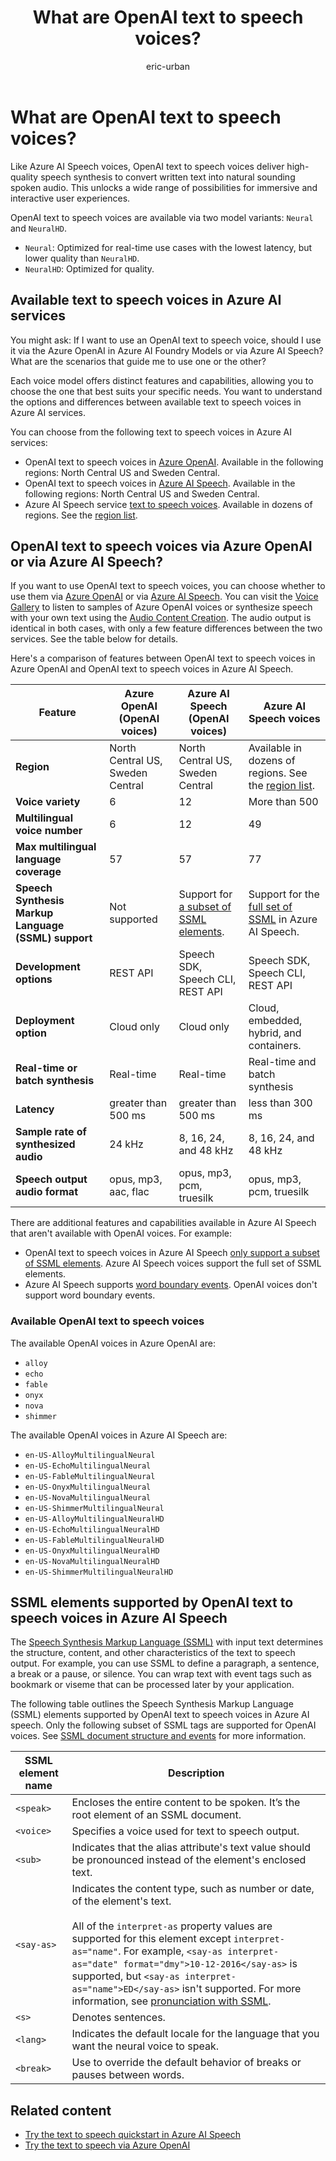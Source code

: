 ﻿---
title: What are OpenAI text to speech voices?
titleSuffix: Azure AI services
description: Learn about OpenAI voices that you can use for text to speech in Azure AI services.
author: eric-urban
ms.author: eur
manager: nitinme
ms.reviewer: eur
ms.date: 2/22/2025
ms.service: azure-ai-speech
ms.topic: overview
ms.custom:
  - references_regions
  - build-2025
# customer intent: As a user who implements text to speech, I want to understand the options and differences between available OpenAI text to speech voices in Azure AI services.
---

# What are OpenAI text to speech voices? 

Like Azure AI Speech voices, OpenAI text to speech voices deliver high-quality speech synthesis to convert written text into natural sounding spoken audio. This unlocks a wide range of possibilities for immersive and interactive user experiences. 

OpenAI text to speech voices are available via two model variants: `Neural` and `NeuralHD`.

- `Neural`: Optimized for real-time use cases with the lowest latency, but lower quality than `NeuralHD`.
- `NeuralHD`: Optimized for quality.

## Available text to speech voices in Azure AI services

You might ask: If I want to use an OpenAI text to speech voice, should I use it via the Azure OpenAI in Azure AI Foundry Models or via Azure AI Speech? What are the scenarios that guide me to use one or the other?

Each voice model offers distinct features and capabilities, allowing you to choose the one that best suits your specific needs. You want to understand the options and differences between available text to speech voices in Azure AI services.

You can choose from the following text to speech voices in Azure AI services:

- OpenAI text to speech voices in [Azure OpenAI](../openai/reference.md#text-to-speech-preview). Available in the following regions: North Central US and Sweden Central.
- OpenAI text to speech voices in [Azure AI Speech](./language-support.md?tabs=tts#multilingual-voices). Available in the following regions: North Central US and Sweden Central.
- Azure AI Speech service [text to speech voices](./language-support.md?tabs=tts#standard-voices). Available in dozens of regions. See the [region list](regions.md#regions).

## OpenAI text to speech voices via Azure OpenAI or via Azure AI Speech?

If you want to use OpenAI text to speech voices, you can choose whether to use them via [Azure OpenAI](../../ai-foundry/openai/text-to-speech-quickstart.md) or via [Azure AI Speech](./get-started-text-to-speech.md#openai-text-to-speech-voices-in-azure-ai-speech). You can visit the [Voice Gallery](https://speech.microsoft.com/portal/voicegallery) to listen to samples of Azure OpenAI voices or synthesize speech with your own text using the [Audio Content Creation](https://speech.microsoft.com/portal/audiocontentcreation). The audio output is identical in both cases, with only a few feature differences between the two services. See the table below for details.

Here's a comparison of features between OpenAI text to speech voices in Azure OpenAI and OpenAI text to speech voices in Azure AI Speech. 

| Feature | Azure OpenAI (OpenAI voices) | Azure AI Speech (OpenAI voices) | Azure AI Speech voices |
|---------|---------------|------------------------|------------------------|
| **Region** | North Central US, Sweden Central | North Central US, Sweden Central | Available in dozens of regions. See the [region list](regions.md#regions).|
| **Voice variety** | 6 | 12 | More than 500 |
| **Multilingual voice number** | 6 | 12 | 49 |
| **Max multilingual language coverage** | 57 | 57 | 77 |
| **Speech Synthesis Markup Language (SSML) support** | Not supported | Support for [a subset of SSML elements](#ssml-elements-supported-by-openai-text-to-speech-voices-in-azure-ai-speech). | Support for the [full set of SSML](speech-synthesis-markup-structure.md) in Azure AI Speech. |
| **Development options** | REST API | Speech SDK, Speech CLI, REST API | Speech SDK, Speech CLI, REST API |
| **Deployment option** | Cloud only | Cloud only | Cloud, embedded, hybrid, and containers. |
| **Real-time or batch synthesis** |  Real-time | Real-time | Real-time and batch synthesis |
| **Latency** | greater than 500 ms | greater than 500 ms | less than 300 ms |
| **Sample rate of synthesized audio** | 24 kHz | 8, 16, 24, and 48 kHz | 8, 16, 24, and 48 kHz |
| **Speech output audio format** | opus, mp3, aac, flac | opus, mp3, pcm, truesilk | opus, mp3, pcm, truesilk |

There are additional features and capabilities available in Azure AI Speech that aren't available with OpenAI voices. For example:
- OpenAI text to speech voices in Azure AI Speech [only support a subset of SSML elements](#ssml-elements-supported-by-openai-text-to-speech-voices-in-azure-ai-speech). Azure AI Speech voices support the full set of SSML elements.
- Azure AI Speech supports [word boundary events](./how-to-speech-synthesis.md#subscribe-to-synthesizer-events). OpenAI voices don't support word boundary events. 

### Available OpenAI text to speech voices

The available OpenAI voices in Azure OpenAI are: 

- `alloy`
- `echo`
- `fable`
- `onyx`
- `nova`
- `shimmer` 

The available OpenAI voices in Azure AI Speech are:

- `en-US-AlloyMultilingualNeural`
- `en-US-EchoMultilingualNeural`
- `en-US-FableMultilingualNeural`
- `en-US-OnyxMultilingualNeural`
- `en-US-NovaMultilingualNeural`
- `en-US-ShimmerMultilingualNeural`
- `en-US-AlloyMultilingualNeuralHD`
- `en-US-EchoMultilingualNeuralHD`
- `en-US-FableMultilingualNeuralHD`
- `en-US-OnyxMultilingualNeuralHD`
- `en-US-NovaMultilingualNeuralHD`
- `en-US-ShimmerMultilingualNeuralHD`

## SSML elements supported by OpenAI text to speech voices in Azure AI Speech

The [Speech Synthesis Markup Language (SSML)](./speech-synthesis-markup.md) with input text determines the structure, content, and other characteristics of the text to speech output. For example, you can use SSML to define a paragraph, a sentence, a break or a pause, or silence. You can wrap text with event tags such as bookmark or viseme that can be processed later by your application.

The following table outlines the Speech Synthesis Markup Language (SSML) elements supported by OpenAI text to speech voices in Azure AI speech. Only the following subset of SSML tags are supported for OpenAI voices. See [SSML document structure and events](speech-synthesis-markup-structure.md) for more information.

| SSML element name | Description |
| --- | --- |
| `<speak>` | Encloses the entire content to be spoken. It’s the root element of an SSML document. |
| `<voice>` | Specifies a voice used for text to speech output. |
| `<sub>` | Indicates that the alias attribute's text value should be pronounced instead of the element's enclosed text. |
| `<say-as>` | Indicates the content type, such as number or date, of the element's text.<br/><br/>All of the `interpret-as` property values are supported for this element except `interpret-as="name"`. For example, `<say-as interpret-as="date" format="dmy">10-12-2016</say-as>` is supported, but `<say-as interpret-as="name">ED</say-as>` isn't supported. For more information, see [pronunciation with SSML](./speech-synthesis-markup-pronunciation.md#say-as-element). |
| `<s>` | Denotes sentences. |
| `<lang>` | Indicates the default locale for the language that you want the neural voice to speak.  |
| `<break>` | Use to override the default behavior of breaks or pauses between words. |

## Related content

- [Try the text to speech quickstart in Azure AI Speech](get-started-text-to-speech.md#openai-text-to-speech-voices-in-azure-ai-speech)
- [Try the text to speech via Azure OpenAI](../../ai-foundry/openai/text-to-speech-quickstart.md)
